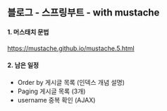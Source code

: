 ## 블로그 - 스프링부트 - with mustache

#### 1. 머스태치 문법

https://mustache.github.io/mustache.5.html

#### 2. 남은 일정

- Order by 게시글 목록 (인덱스 개념 설명)
- Paging 게시글 목록 (3개)
- username 중복 확인 (AJAX)
